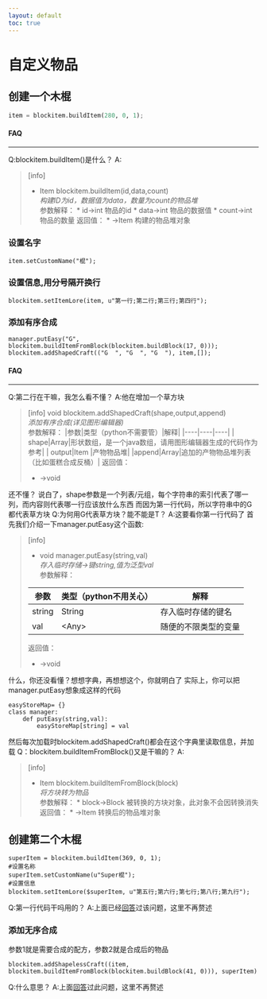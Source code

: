 ```yaml
---
layout: default
toc: true
---
```

# 自定义物品
## 创建一个木棍

~~~python
item = blockitem.buildItem(280, 0, 1);
~~~
#### FAQ
----
Q:blockitem.buildItem()是什么？
A:
>[info]
>*   Item blockitem.buildItem(id,data,count)  
    *构建ID为id，数据值为data，数量为count的物品堆*  
    参数解释：
    *   id->int 物品的id
    *   data->int 物品的数据值
    *   count->int 物品的数量
    返回值：
    *   \->Item 构建的物品堆对象

### 设置名字

~~~
item.setCustomName("棍");
~~~

### 设置信息,用分号隔开换行

~~~
blockitem.setItemLore(item, u"第一行;第二行;第三行;第四行");

~~~

### 添加有序合成


~~~
manager.putEasy("G", blockitem.buildItemFromBlock(blockitem.buildBlock(17, 0)));
blockitem.addShapedCraft(("G  ", "G  ", "G  "), item,[]);
~~~
#### FAQ
----
Q:第二行在干嘛，我怎么看不懂？
A:他在增加一个草方块

>[info]
>void blockitem.addShapedCraft(shape,output,append)  
>*添加有序合成(详见图形编辑器)*  
>参数解释：
>|参数|类型（python不需要管）|解释|
>|----|----|----|
>| shape|Array|形状数组，是一个java数组，请用图形编辑器生成的代码作为参考|
>|   output|Item |产物物品堆|
> |append|Array|追加的产物物品堆列表（比如蛋糕合成反桶）|
>返回值：
> *   \->void

还不懂？
说白了，shape参数是一个列表/元组，每个字符串的索引代表了哪一列，而内容则代表哪一行应该放什么东西
而因为第一行代码，所以字符串中的G都代表草方块
Q:为何用G代表草方块？能不能是T？
A:这要看你第一行代码了
首先我们介绍一下manager.putEasy这个函数:
>[info]
>*   void manager.putEasy(string,val)  
>    *存入临时存储->键string,值为泛型val*  
>    参数解释：
> 
>    |参数|类型（python不用关心）|解释|
>    |----|----|----|
>    |string|String|存入临时存储的键名|
>    |val|\<Any\>|随便的不限类型的变量|
>    
>    返回值：
>    
>    *   \->void

什么，你还没看懂？想想字典，再想想这个，你就明白了
实际上，你可以把manager.putEasy想象成这样的代码
~~~
easyStoreMap= {}
class manager:
    def putEasy(string,val):
        easyStoreMap[string] = val
~~~
然后每次加载时blockitem.addShapedCraft()都会在这个字典里读取信息，并加载
Q：blockitem.buildItemFromBlock()又是干嘛的？
A:
>[info]
>*   Item blockitem.buildItemFromBlock(block)  
     *将方块转为物品*  
     参数解释：
     *   block->Block 被转换的方块对象，此对象不会因转换消失
     返回值：
     *   \->Item 转换后的物品堆对象


## 创建第二个木棍

~~~
superItem = blockitem.buildItem(369, 0, 1);
#设置名称
superItem.setCustomName(u"Super棍");
#设置信息
blockitem.setItemLore($superItem, u"第五行;第六行;第七行;第八行;第九行");

~~~
Q:第一行代码干吗用的？
A:上面已经[回答](#FAQ_7)过该问题，这里不再赘述
### 添加无序合成

参数1就是需要合成的配方，参数2就是合成后的物品

~~~
blockitem.addShapelessCraft((item, blockitem.buildItemFromBlock(blockitem.buildBlock(41, 0))), superItem)
~~~
Q:什么意思？
A:上面[回答](#FAQ_41)过此问题，这里不再赘述